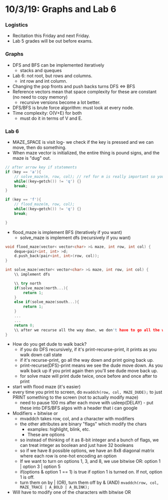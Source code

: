 # 10/3/19: Graphs and Lab 6

### Logistics
- Recitation this Friday and next Friday. 
- Lab 5 grades will be out before exams. 

### Graphs
- DFS and BFS can be implemented iteratively
    - stacks and queques 
- Lab 6: not root, but rows and columns. 
    - int row and int column. 
- Changing the pop fronts and push backs turns DFS <=> BFS 
- Reference vectors mean that space complexity for these are constant (no need to copy memory) 
    - recursive versions become a lot better. 
- DFS/BFS is brute force algorithm: must look at every node. 
- Time complexity: O(V+E) for both 
    - must do it in terms of V and E. 

### Lab 6
- MAZE_SPACE is visit log- we check if the key is pressed and we can move, then do something. 
- When maze vector is initialized, the entire thing is pound signs, and the maze is "dug" out. 

```C++
// after arrow key if statements
if (key == 'a'){
    // solve_maze(m, row, col); // ref for m is really important so you actually modify the maze object.
    while((key=getch()) != 'q') {}
    break;
}

if (key == 'f'){
    // flood_maze(m, row, col);
    while((key=getch()) != 'q') {}
    break;

}
```
- flood_maze is implement BFS (iteratively if you want)
    - solve_maze is implement dfs (recursively if you want)

```C++
void flood_maze(vector< vector<char> >& maze, int row, int col) {
    deque<pair<int, int> >d;
    d.push_back(pair<int, int>(row, col));
}

int solve_maze(vector< vector<char> >& maze, int row, int col) {
    \\ implement dfs

    \\ try north
    if(solve_maze(north...){
        return 1;
    }
    else if(solve_maze(south...){
        return 1;
    }
    ... 
    ...
    return 0;
    \\ after we recurse all the way down, we don't have to go all the way up. 
}
```

- How do you get dude to walk back? 
    - if you do DFS recursively, if it's print-recurse-print, it prints as you walk down call state
    - if it's recurse-print, go all the way down and print going back up. 
    - print-recurse(DFS)-print means we see the dude move down. As you walk back up if you print again then you'll see dude move back up. 
    - for solve maze will print dude twice, once before and once after to print
- start with flood maze (it's easier)
- every time you print to screen, do ```mvaddch(row, col, MAZE_DUDE);``` to just PRINT something to the screen (not to actually modify maze)
    - need to pause 100 ms after each move with usleep(DELAY) - put these into DFS/BFS algos with a header that i can google 
- Modifiers + bitwise or
    - mvaddch takes row, col, and a character with modifiers 
    - the other attributes are binary "flags" which modify the chars
        - examples: highlight, blink, etc. 
        - These are options 
    - so instead of thinking of it as 8-bit integer and a bunch of flags, we can treat integer as boolean and just have 32 booleans
    - so if we have 8 possible options, we have an 8x8 diagonal matrix where each row is one-hot encoding an option
    - If we want to turn on options 1, 3, and 8, we use bitwise OR: option 1 | option 3 | option 5
    - if(options & option 1 == 1) is true if option 1 is turned on. If not, option 1 is off. 
    - turn them on by | (OR), turn them off by & (AND) 
```mvaddch(row, col, MAZE_TRACE | A_BOLD | A_BLINK);```
- Will have to modify one of the characters with bitwise OR 
